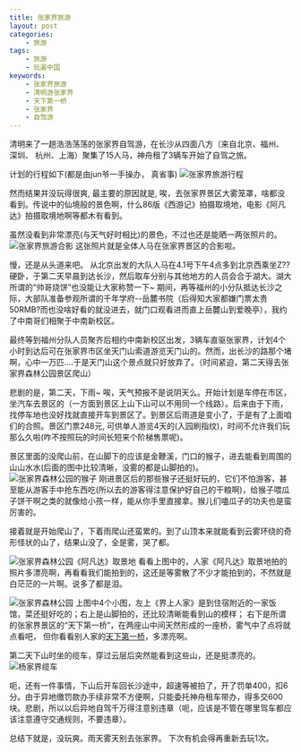 ```yaml
---
title: 张家界旅游
layout: post
categories: 
    - 旅游
tags: 
    - 旅游 
    - 玩遍中国
keywords: 
    - 张家界旅游 
    - 清明游张家界 
    - 天下第一桥 
    - 张家界 
    - 自驾游
---
```


清明来了一趟浩浩荡荡的张家界自驾游，在长沙从四面八方（来自北京、福州、 深圳、 杭州、上海）聚集了15人马，神舟租了3辆车开始了自驾之旅。

计划的行程如下(都是由jun爷一手操办， 真省事)
![张家界旅游行程](https://www.tanglei.name/resources/travel-to-zhangjiajie/route.jpg)

然而结果并没玩得很爽, 最主要的原因就是, 唉，去张家界景区大雾笼罩，啥都没看到。传说中的仙境般的景色啊，什么86版《西游记》拍摄取境地，电影《阿凡达》拍摄取境地啊等都木有看到。

虽然没看到非常漂亮(与天气好时相比)的景色，不过也还是能晒一两张照片的。
![张家界旅游合影](https://www.tanglei.name/resources/travel-to-zhangjiajie/group-photo.jpg)
这张照片就是全体人马在张家界景区的合影啦。

慢，还是从头道来吧。
从北京出发的大队人马在4.1号下午4点多到北京西乘坐Z??硬卧，于第二天早晨到达长沙，然后取车分别与其他地方的人员会合于湖大。湖大所谓的“帅哥烧饼”也没能让大家称赞一下~ 期间，再等福州的小分队抵达长沙之际，大部队准备参观所谓的千年学府--岳麓书院（后得知大家都嫌门票太贵50RMB?而也没啥好看的就没进去，就门口观看进而直上岳麓山到爱晚亭），我约了中南哥们相聚于中南新校区。

最终等到福州分队人员聚齐后相约中南新校区出发，3辆车直驱张家界，计划4个小时到达后可在张家界市区坐天门山索道游览天门山的。然而，出长沙的路那个堵啊，心中一万匹....于是天门山这个景点就只好放弃了。（时间紧迫，第二天得去张家界森林公园景区爬山）

悲剧的是，第二天，下雨~ 唉，天气预报不是说阴天么。开始计划是车停在市区，坐汽车去景区的（一方面到景区上山下山可以不用同一个线路）。后来由于下雨，找停车地也没好找就直接开车到景区了。到景区后雨道是变小了，于是有了上面咱们的合照。景区门票248元, 可供单人游览4天的(入园刷指纹)，时间不允许我们玩那么久啦(咋不按照玩的时间长短来个阶梯售票呢)。

景区里面的没爬山前，在山脚下的应该是金鞭溪，门口的猴子，进去能看到周围的山山水水(后面的图中比较清晰，没雾的都是山脚拍的)。
![张家界森林公园的猴子](https://www.tanglei.name/resources/travel-to-zhangjiajie/monkey.jpg)
刚进景区后的那些猴子还挺好玩的，它们不怕游客，甚至能从游客手中抢东西吃(所以去的游客得注意保护好自己的干粮啊)，给猴子喂瓜子饼干啊之类的就像给小孩一样，能从你手里直接拿。猴儿们嗑瓜子的功夫也是蛮厉害的。

接着就是开始爬山了，下着雨爬山还蛮累的。到了山顶本来就能看到云雾环绕的奇形怪状的山了，结果山没了，全是雾，哭了都。

![张家界森林公园《阿凡达》取景地](https://www.tanglei.name/resources/travel-to-zhangjiajie/compare.jpg)
看看上图中的，人家《阿凡达》取景地拍的照片多漂亮啊，再看看我们能拍到的，这还是等雾散了不少才能拍到的，不然就是白茫茫的一片啊。说多了都是泪。

![张家界森林公园](https://www.tanglei.name/resources/travel-to-zhangjiajie/merge4pic.jpg)
上图中4个小图，左上《界上人家》是到住宿附近的一家饭馆，菜还挺好吃的；右上是山脚拍的，还比较清晰能看到山的模样；
右下是所谓的张家界景区的“天下第一桥”，在两座山中间天然形成的一座桥，雾气中了点将就点看吧， 但你看看别人家的[天下第一桥](http://picture.baidu.com/search/index?tn=baiduimage&ipn=r&ct=201326592&cl=2&lm=-1&st=-1&fm=result&fr=&sf=1&fmq=1460291198654_R&pv=&ic=0&nc=1&z=&se=1&showtab=0&fb=0&width=&height=&face=0&istype=2&ie=utf-8&word=%E5%BC%A0%E5%AE%B6%E7%95%8C%E5%A4%A9%E4%B8%8B%E7%AC%AC%E4%B8%80%E6%A1%A5)，多漂亮啊。


第二天下山时坐的缆车，穿过云层后突然能看到这些山，还是挺漂亮的。
![杨家界缆车](https://www.tanglei.name/resources/travel-to-zhangjiajie/lanche.jpg)

呃，还有一件事情，下山后开车回长沙途中，超速等被拍了，开了罚单400，扣6分。由于异地缴罚款办手续非常不方便啊，只能委托神舟租车带办，得多交600块。悲剧，所以以后异地自驾千万得注意别违章（呃，应该是不管在哪里驾车都应该注意遵守交通规则，不要违章）。

总结下就是，没玩爽。雨天雾天别去张家界。
下次有机会得再重新去玩1次。
